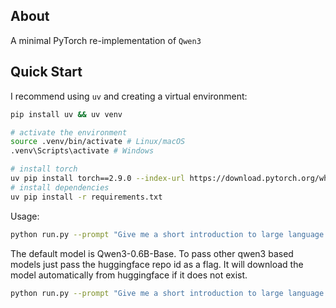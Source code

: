 ## About

A minimal PyTorch re-implementation of `Qwen3`

##  Quick Start

I recommend using `uv` and creating a virtual environment:

```bash
pip install uv && uv venv

# activate the environment
source .venv/bin/activate # Linux/macOS
.venv\Scripts\activate # Windows

# install torch
uv pip install torch==2.9.0 --index-url https://download.pytorch.org/whl/cu126
# install dependencies
uv pip install -r requirements.txt
```

Usage:

```bash
python run.py --prompt "Give me a short introduction to large language models."
```

The default model is Qwen3-0.6B-Base. To pass other qwen3 based models just pass the huggingface repo id as a flag. It will download the model automatically from huggingface if it does not exist.

```bash
python run.py --prompt "Give me a short introduction to large language models." --repo_id "Qwen/Qwen3-1.7B-Base"
```
